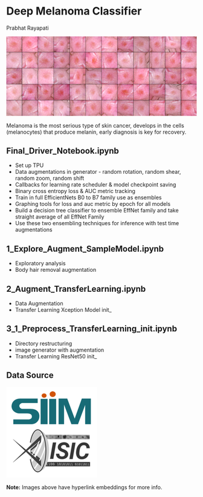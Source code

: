 # Deep Melanoma Classifier
Prabhat Rayapati

   [![melanoma_image_ex](https://github.com/rooster06/Melanoma_Deep_Prediction/blob/master/banner.png)](https://www.mayoclinic.org/diseases-conditions/melanoma/symptoms-causes/syc-20374884)

Melanoma is the most serious type of skin cancer, develops in the cells (melanocytes) that produce melanin, early diagnosis is key for recovery.


## Final_Driver_Notebook.ipynb

- Set up TPU
- Data augmentations in generator - random rotation, random shear, random zoom, random shift
- Callbacks for learning rate scheduler & model checkpoint saving
- Binary cross entropy loss & AUC metric tracking
- Train in full EfficientNets B0 to B7 family use as ensembles
- Graphing tools for loss and auc metric by epoch for all models
- Build a decision tree classifier to ensemble EffNet family and take straight average of all EffNet Family
- Use these two ensembling techniques for inference with test time augmentations

## 1_Explore_Augment_SampleModel.ipynb

- Exploratory analysis 
- Body hair removal augmentation 

## 2_Augment_TransferLearning.ipynb

- Data Augmentation
- Transfer Learning Xception Model init_

## 3_1_Preprocess_TransferLearning_init.ipynb

- Directory restructuring 
- image generator with augmentation 
- Transfer Learning ResNet50 init_

## Data Source

[![data_source](https://github.com/rooster06/Melanoma_Deep_Prediction/blob/master/data_source.png)](https://www.kaggle.com/c/siim-isic-melanoma-classification/data)

**Note:** Images above have hyperlink embeddings for more info.
